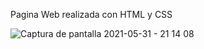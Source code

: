 Pagina Web realizada con HTML y CSS

![Captura de pantalla 2021-05-31 - 21 14 08](https://user-images.githubusercontent.com/63797901/120250618-31e48280-c255-11eb-913c-94b873bdd23b.png)

